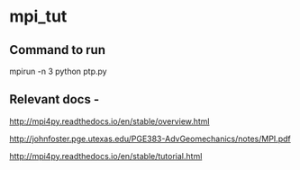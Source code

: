 # mpi_tut

## Command to run
mpirun -n 3 python ptp.py 

## Relevant docs - 
http://mpi4py.readthedocs.io/en/stable/overview.html

http://johnfoster.pge.utexas.edu/PGE383-AdvGeomechanics/notes/MPI.pdf

http://mpi4py.readthedocs.io/en/stable/tutorial.html
